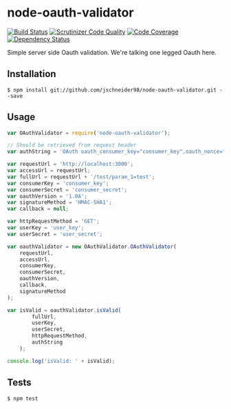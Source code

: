 # node-oauth-validator

[![Build Status](https://travis-ci.org/blackstar257/node-oauth-validator.svg?branch=master)](https://travis-ci.org/blackstar257/node-oauth-validator)
[![Scrutinizer Code Quality](https://scrutinizer-ci.com/g/blackstar257/node-oauth-validator/badges/quality-score.png?b=master)](https://scrutinizer-ci.com/g/blackstar257/node-oauth-validator/?branch=master)
[![Code Coverage](https://scrutinizer-ci.com/g/blackstar257/node-oauth-validator/badges/coverage.png?b=master)](https://scrutinizer-ci.com/g/blackstar257/node-oauth-validator/?branch=master)
[![Dependency Status](https://www.versioneye.com/user/projects/57944319ad952900448ada5c/badge.svg?style=flat-square)](https://www.versioneye.com/user/projects/57944319ad952900448ada5c)

Simple server side Oauth validation. We're talking one legged Oauth here.

## Installation

    $ npm install git://github.com/jschneider98/node-oauth-validator.git --save

## Usage

```javascript
var OAuthValidator = require('node-oauth-validator');

// Should be retrieved from request header
var authString = 'OAuth oauth_consumer_key="consumer_key",oauth_nonce="8OBpuvFSRwgdU7Q0oFkqa13XwGfGMXym",oauth_signature_method="HMAC-SHA1",oauth_timestamp="1452891729",oauth_token="user_key",oauth_version="1.0A",oauth_signature="Qp6Q5fp2fJ6Y6SelcPGGK%2Fs%2FluI%3D"'

var requestUrl = 'http://localhost:3000';
var accessUrl = requestUrl;
var fullUrl = requestUrl + '/test/param_1=test';
var consumerKey = 'consumer_key';
var consumerSecret = 'consumer_secret';
var oauthVersion = '1.0A';
var signatureMethod = 'HMAC-SHA1';
var callback = null;

var httpRequestMethod = 'GET';
var userKey = 'user_key';
var userSecret = 'user_secret';

var oauthValidator = new OAuthValidator.OAuthValidator(
    requestUrl,
    accessUrl,
    consumerKey,
    consumerSecret,
    oauthVersion,
    callback,
    signatureMethod
);

var isValid = oauthValidator.isValid(
        fullUrl,
        userKey,
        userSecret,
        httpRequestMethod,
        authString
    );

console.log('isValid: ' + isValid);

```

## Tests

    $ npm test
